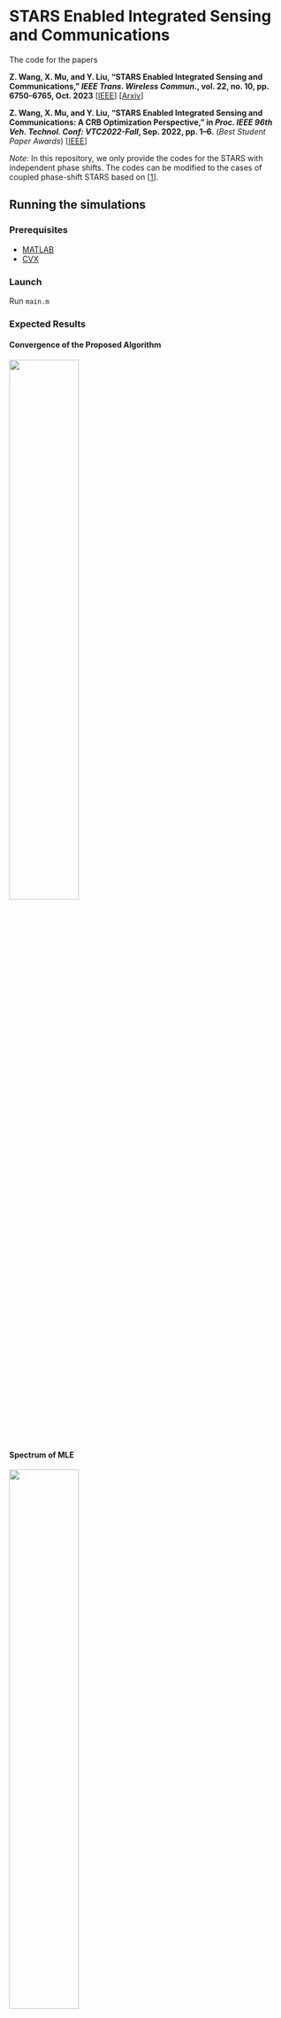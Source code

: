 # STARS Enabled Integrated Sensing and Communications

The code for the papers 

**Z. Wang, X. Mu, and Y. Liu, “STARS Enabled Integrated Sensing and Communications,” *IEEE Trans. Wireless Commun.*, vol. 22, no. 10, pp. 6750-6765, Oct. 2023** [[IEEE](https://ieeexplore.ieee.org/document/10050406)] [[Arxiv](https://arxiv.org/abs/2207.10748)]

**Z. Wang, X. Mu, and Y. Liu, “STARS Enabled Integrated Sensing and Communications: A CRB Optimization Perspective,” in *Proc. IEEE 96th Veh. Technol. Conf: VTC2022-Fall*, Sep. 2022, pp. 1–6.** (*Best Student Paper Awards*) [[IEEE](https://ieeexplore.ieee.org/document/10013032)]

*Note*: In this repository, we only provide the codes for the STARS with independent phase shifts. The codes can be modified to the cases of coupled phase-shift STARS based on [[1](https://github.com/zhaolin820/coupled-phase-shift-STAR-RIS)].


## Running the simulations

### Prerequisites

- [MATLAB](https://uk.mathworks.com/products/matlab.html)
- [CVX](http://cvxr.com/cvx/)

### Launch

Run `main.m`

### Expected Results

#### Convergence of the Proposed Algorithm
<img decoding="async" src="./results/convergence.jpg" width="50%">

#### Spectrum of MLE
<img decoding="async" src="./results/MLE.jpg" width="50%">

## Citing
If you in any way use this code for research, please cite our original articles listed above. The corresponding BiBTeX citation is given below:
```
@article{wang2022stars,
  title={{STARS} Enabled Integrated Sensing and Communications},
  author={Wang, Zhaolin and Mu, Xidong and Liu, Yuanwei},
  journal={{IEEE} Trans. Wireless Commun.},
  year={2023},
  month=oct,
  volume={22},
  number={10},
  pages={6750-6765}
}

@inproceedings{wang2022star_vtc,
  title={{STARS} enabled integrated sensing and communications: A {CRB} optimization perspective},
  author={Wang, Zhaolin and Mu, Xidong and Liu, Yuanwei},
  booktitle={Proc. IEEE 96th Veh. Technol. Conf: VTC2022-Fall},
  year={2022},
  month=sep,
  pages={1--6}
}
```
